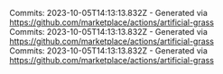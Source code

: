 Commits: 2023-10-05T14:13:13.832Z - Generated via https://github.com/marketplace/actions/artificial-grass
<br>
Commits: 2023-10-05T14:13:13.832Z - Generated via https://github.com/marketplace/actions/artificial-grass
<br>
Commits: 2023-10-05T14:13:13.832Z - Generated via https://github.com/marketplace/actions/artificial-grass
<br>
